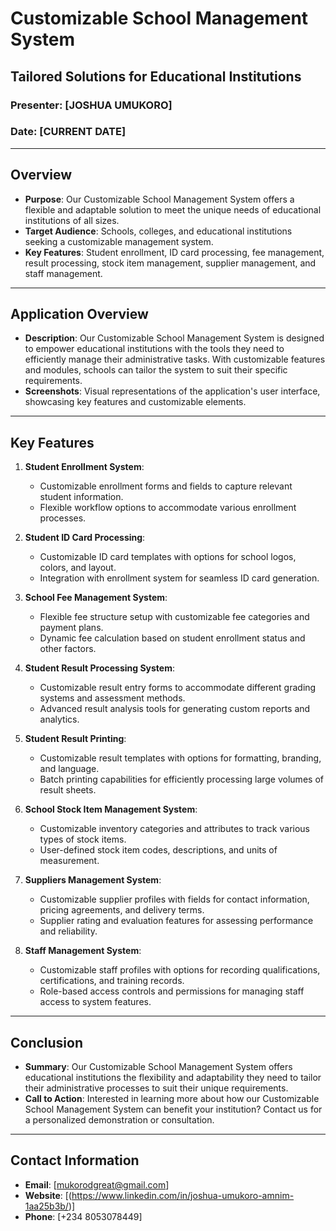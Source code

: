 # Customizable School Management System
## Tailored Solutions for Educational Institutions
### Presenter: [JOSHUA UMUKORO]
### Date: [CURRENT DATE]

---

## Overview
- **Purpose**: Our Customizable School Management System offers a flexible and adaptable solution to meet the unique needs of educational institutions of all sizes.
- **Target Audience**: Schools, colleges, and educational institutions seeking a customizable management system.
- **Key Features**: Student enrollment, ID card processing, fee management, result processing, stock item management, supplier management, and staff management.

---

## Application Overview
- **Description**: Our Customizable School Management System is designed to empower educational institutions with the tools they need to efficiently manage their administrative tasks. With customizable features and modules, schools can tailor the system to suit their specific requirements.
- **Screenshots**: Visual representations of the application's user interface, showcasing key features and customizable elements.

---

## Key Features
1. **Student Enrollment System**:
   - Customizable enrollment forms and fields to capture relevant student information.
   - Flexible workflow options to accommodate various enrollment processes.
   
2. **Student ID Card Processing**:
   - Customizable ID card templates with options for school logos, colors, and layout.
   - Integration with enrollment system for seamless ID card generation.
   
3. **School Fee Management System**:
   - Flexible fee structure setup with customizable fee categories and payment plans.
   - Dynamic fee calculation based on student enrollment status and other factors.
   
4. **Student Result Processing System**:
   - Customizable result entry forms to accommodate different grading systems and assessment methods.
   - Advanced result analysis tools for generating custom reports and analytics.
   
5. **Student Result Printing**:
   - Customizable result templates with options for formatting, branding, and language.
   - Batch printing capabilities for efficiently processing large volumes of result sheets.
   
6. **School Stock Item Management System**:
   - Customizable inventory categories and attributes to track various types of stock items.
   - User-defined stock item codes, descriptions, and units of measurement.
   
7. **Suppliers Management System**:
   - Customizable supplier profiles with fields for contact information, pricing agreements, and delivery terms.
   - Supplier rating and evaluation features for assessing performance and reliability.
   
8. **Staff Management System**:
   - Customizable staff profiles with options for recording qualifications, certifications, and training records.
   - Role-based access controls and permissions for managing staff access to system features.

---

## Conclusion
- **Summary**: Our Customizable School Management System offers educational institutions the flexibility and adaptability they need to tailor their administrative processes to suit their unique requirements.
- **Call to Action**: Interested in learning more about how our Customizable School Management System can benefit your institution? Contact us for a personalized demonstration or consultation.

---

## Contact Information
- **Email**: [mukorodgreat@gmail.com]
- **Website**: [(https://www.linkedin.com/in/joshua-umukoro-amnim-1aa25b3b/)]
- **Phone**: [+234 8053078449]

